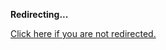 <!DOCTYPE html>
<html>
<head>
<title>Redirecting...</title>
<link rel="canonical" href="http://blog.jle.im/entry/code-2013.html.md"/>
<meta http-equiv="content-type" content="text/html; charset=utf-8" />
<meta http-equiv="refresh" content="0; url=http://blog.jle.im/entry/code-2013.html.md" />
</head>
<body>
  <p><strong>Redirecting...</strong></p>
  <p><a href='http://blog.jle.im/entry/code-2013.html.md'>Click here if you are not redirected.</a></p>
  <script>
    document.location.href = "http://blog.jle.im/entry/code-2013.html.md";
  </script>
</body>
</html>

